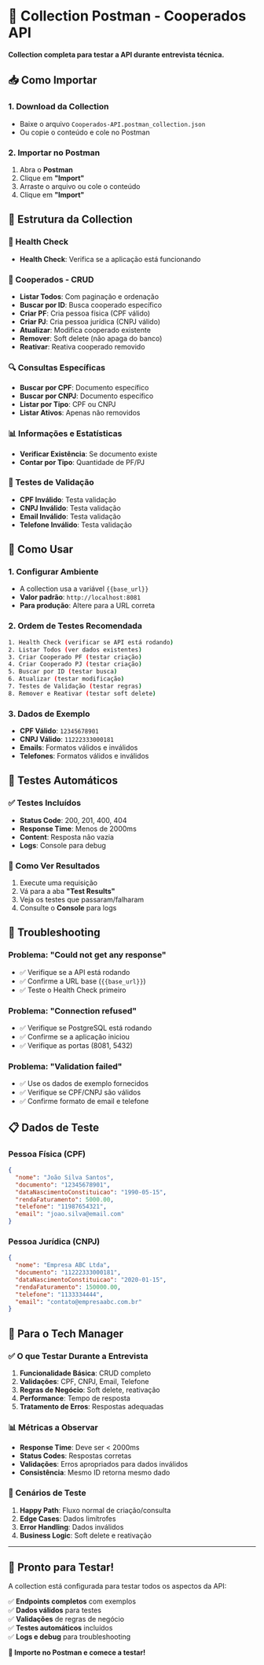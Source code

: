 # 🚀 Collection Postman - Cooperados API

**Collection completa para testar a API durante entrevista técnica.**

## 📥 **Como Importar**

### **1. Download da Collection**
- Baixe o arquivo `Cooperados-API.postman_collection.json`
- Ou copie o conteúdo e cole no Postman

### **2. Importar no Postman**
1. Abra o **Postman**
2. Clique em **"Import"**
3. Arraste o arquivo ou cole o conteúdo
4. Clique em **"Import"**

## 🎯 **Estrutura da Collection**

### **🏥 Health Check**
- **Health Check**: Verifica se a aplicação está funcionando

### **👥 Cooperados - CRUD**
- **Listar Todos**: Com paginação e ordenação
- **Buscar por ID**: Busca cooperado específico
- **Criar PF**: Cria pessoa física (CPF válido)
- **Criar PJ**: Cria pessoa jurídica (CNPJ válido)
- **Atualizar**: Modifica cooperado existente
- **Remover**: Soft delete (não apaga do banco)
- **Reativar**: Reativa cooperado removido

### **🔍 Consultas Específicas**
- **Buscar por CPF**: Documento específico
- **Buscar por CNPJ**: Documento específico
- **Listar por Tipo**: CPF ou CNPJ
- **Listar Ativos**: Apenas não removidos

### **📊 Informações e Estatísticas**
- **Verificar Existência**: Se documento existe
- **Contar por Tipo**: Quantidade de PF/PJ

### **🧪 Testes de Validação**
- **CPF Inválido**: Testa validação
- **CNPJ Inválido**: Testa validação
- **Email Inválido**: Testa validação
- **Telefone Inválido**: Testa validação

## 🚀 **Como Usar**

### **1. Configurar Ambiente**
- A collection usa a variável `{{base_url}}`
- **Valor padrão**: `http://localhost:8081`
- **Para produção**: Altere para a URL correta

### **2. Ordem de Testes Recomendada**
```bash
1. Health Check (verificar se API está rodando)
2. Listar Todos (ver dados existentes)
3. Criar Cooperado PF (testar criação)
4. Criar Cooperado PJ (testar criação)
5. Buscar por ID (testar busca)
6. Atualizar (testar modificação)
7. Testes de Validação (testar regras)
8. Remover e Reativar (testar soft delete)
```

### **3. Dados de Exemplo**
- **CPF Válido**: `12345678901`
- **CNPJ Válido**: `11222333000181`
- **Emails**: Formatos válidos e inválidos
- **Telefones**: Formatos válidos e inválidos

## 🧪 **Testes Automáticos**

### **✅ Testes Incluídos**
- **Status Code**: 200, 201, 400, 404
- **Response Time**: Menos de 2000ms
- **Content**: Resposta não vazia
- **Logs**: Console para debug

### **📝 Como Ver Resultados**
1. Execute uma requisição
2. Vá para a aba **"Test Results"**
3. Veja os testes que passaram/falharam
4. Consulte o **Console** para logs

## 🔧 **Troubleshooting**

### **Problema: "Could not get any response"**
- ✅ Verifique se a API está rodando
- ✅ Confirme a URL base (`{{base_url}}`)
- ✅ Teste o Health Check primeiro

### **Problema: "Connection refused"**
- ✅ Verifique se PostgreSQL está rodando
- ✅ Confirme se a aplicação iniciou
- ✅ Verifique as portas (8081, 5432)

### **Problema: "Validation failed"**
- ✅ Use os dados de exemplo fornecidos
- ✅ Verifique se CPF/CNPJ são válidos
- ✅ Confirme formato de email e telefone

## 📋 **Dados de Teste**

### **Pessoa Física (CPF)**
```json
{
  "nome": "João Silva Santos",
  "documento": "12345678901",
  "dataNascimentoConstituicao": "1990-05-15",
  "rendaFaturamento": 5000.00,
  "telefone": "11987654321",
  "email": "joao.silva@email.com"
}
```

### **Pessoa Jurídica (CNPJ)**
```json
{
  "nome": "Empresa ABC Ltda",
  "documento": "11222333000181",
  "dataNascimentoConstituicao": "2020-01-15",
  "rendaFaturamento": 150000.00,
  "telefone": "1133334444",
  "email": "contato@empresaabc.com.br"
}
```

## 🎯 **Para o Tech Manager**

### **✅ O que Testar Durante a Entrevista**
1. **Funcionalidade Básica**: CRUD completo
2. **Validações**: CPF, CNPJ, Email, Telefone
3. **Regras de Negócio**: Soft delete, reativação
4. **Performance**: Tempo de resposta
5. **Tratamento de Erros**: Respostas adequadas

### **📊 Métricas a Observar**
- **Response Time**: Deve ser < 2000ms
- **Status Codes**: Respostas corretas
- **Validações**: Erros apropriados para dados inválidos
- **Consistência**: Mesmo ID retorna mesmo dado

### **🚀 Cenários de Teste**
1. **Happy Path**: Fluxo normal de criação/consulta
2. **Edge Cases**: Dados limítrofes
3. **Error Handling**: Dados inválidos
4. **Business Logic**: Soft delete e reativação

---

## 🎉 **Pronto para Testar!**

A collection está configurada para testar todos os aspectos da API:

✅ **Endpoints completos** com exemplos  
✅ **Dados válidos** para testes  
✅ **Validações** de regras de negócio  
✅ **Testes automáticos** incluídos  
✅ **Logs e debug** para troubleshooting  

**🚀 Importe no Postman e comece a testar!**
